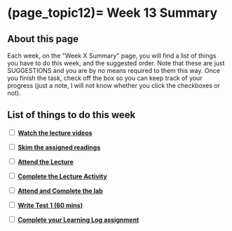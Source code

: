 (page_topic12)=
Week 13 Summary
=======================

## About this page

Each week, on the "Week X Summary" page, you will find a list of things you have to do this week, and the suggested order. 
Note that these are just SUGGESTIONS and you are by no means required to them this way. 
Once you finish the task, check off the box so you can keep track of your progress (just a note, I will not know whether you click the checkboxes or not).

## List of things to do this week

<label><input type="checkbox" id="week12_task1" class="box"> [**Watch the lecture videos**](./videos.md)</input></label>

<label><input type="checkbox" id="week12_task2" class="box"> [**Skim the assigned readings**](./readings.md)</input></label>

<label><input type="checkbox" id="week12_task3" class="box"> [**Attend the Lecture**](./lecture.ipynb) </input></label>

<label><input type="checkbox" id="week12_task4" class="box"> [**Complete the Lecture Activity**](../activities) </input></label>

<label><input type="checkbox" id="week12_task5" class="box"> [**Attend and Complete the lab**](./lab.md) </input></label>

<label><input type="checkbox" id="week12_task6" class="box"> [**Write Test 1 (60 mins)**](./test.md) </input></label>

<label><input type="checkbox" id="week12_task7" class="box"> [**Complete your Learning Log assignment**](./learninglog) </input></label>